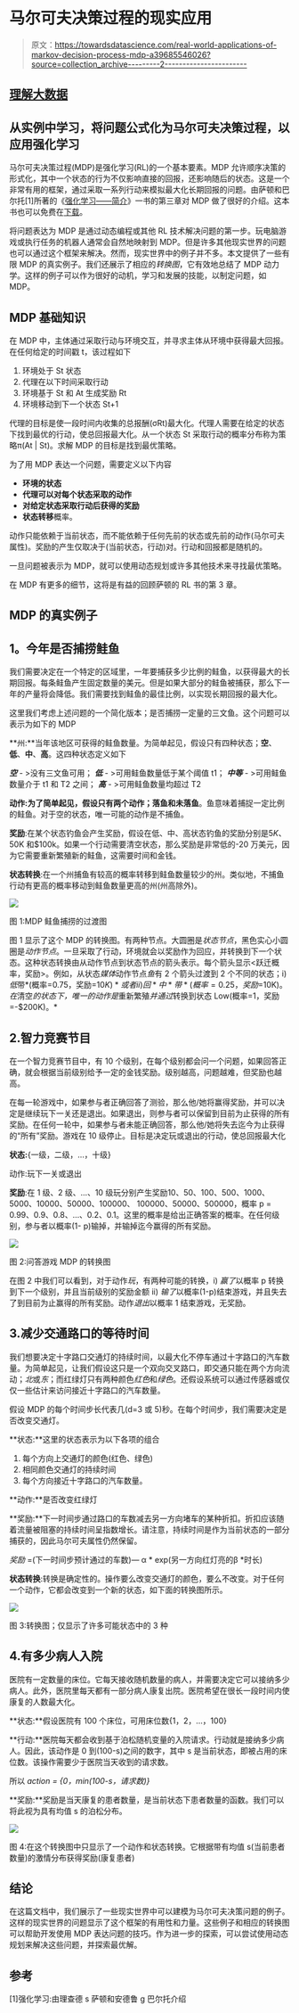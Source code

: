 # 马尔可夫决策过程的现实应用

> 原文：<https://towardsdatascience.com/real-world-applications-of-markov-decision-process-mdp-a39685546026?source=collection_archive---------2----------------------->

## [理解大数据](https://towardsdatascience.com/tagged/making-sense-of-big-data)

## 从实例中学习，将问题公式化为马尔可夫决策过程，以应用强化学习

马尔可夫决策过程(MDP)是强化学习(RL)的一个基本要素。MDP 允许顺序决策的形式化，其中一个状态的行为不仅影响直接的回报，还影响随后的状态。这是一个非常有用的框架，通过采取一系列行动来模拟最大化长期回报的问题。由萨顿和巴尔托[1]所著的《[强化学习——简介](https://mitpress.mit.edu/books/reinforcement-learning-second-edition)》一书的第三章对 MDP 做了很好的介绍。这本书也可以免费在[下载](https://web.stanford.edu/class/psych209/Readings/SuttonBartoIPRLBook2ndEd.pdf)。

将问题表达为 MDP 是通过动态编程或其他 RL 技术解决问题的第一步。玩电脑游戏或执行任务的机器人通常会自然地映射到 MDP。但是许多其他现实世界的问题也可以通过这个框架来解决。然而，现实世界中的例子并不多。本文提供了一些有限 MDP 的真实例子。我们还展示了相应的*转换图*，它有效地总结了 MDP 动力学。这样的例子可以作为很好的动机，学习和发展的技能，以制定问题，如 MDP。

## MDP 基础知识

在 MDP 中，主体通过采取行动与环境交互，并寻求主体从环境中获得最大回报。在任何给定的时间戳 t，该过程如下

1.  环境处于 St 状态
2.  代理在以下时间采取行动
3.  环境基于 St 和 At 生成奖励 Rt
4.  环境移动到下一个状态 St+1

代理的目标是使一段时间内收集的总报酬(σRt)最大化。代理人需要在给定的状态下找到最优的行动，使总回报最大化。从一个状态 St 采取行动的概率分布称为策略π(At | St)。求解 MDP 的目标是找到最优策略。

为了用 MDP 表达一个问题，需要定义以下内容

*   **环境的状态**
*   **代理可以对每个状态采取的动作**
*   **对给定状态采取行动后获得的奖励**
*   **状态转移**概率。

动作只能依赖于当前状态，而不能依赖于任何先前的状态或先前的动作(马尔可夫属性)。奖励的产生仅取决于(当前状态，行动)对。行动和回报都是随机的。

一旦问题被表示为 MDP，就可以使用动态规划或许多其他技术来寻找最优策略。

在 MDP 有更多的细节，这将是有益的回顾萨顿的 RL 书的第 3 章。

## MDP 的真实例子

## **1。今年是否捕捞鲑鱼**

我们需要决定在一个特定的区域里，一年要捕获多少比例的鲑鱼，以获得最大的长期回报。每条鲑鱼产生固定数量的美元。但是如果大部分的鲑鱼被捕获，那么下一年的产量将会降低。我们需要找到鲑鱼的最佳比例，以实现长期回报的最大化。

这里我们考虑上述问题的一个简化版本；是否捕捞一定量的三文鱼。这个问题可以表示为如下的 MDP

**州:**当年该地区可获得的鲑鱼数量。为简单起见，假设只有四种状态；**空**、**低**、**中**、**高**。这四种状态定义如下

***空*** - >没有三文鱼可用； ***低*** - >可用鲑鱼数量低于某个阈值 t1； ***中等*** - >可用鲑鱼数量介于 t1 和 T2 之间； ***高*** - >可用鲑鱼数量均超过 T2

**动作:**为了简单起见，假设只有两个动作；**落鱼**和**未落鱼**。鱼意味着捕捉一定比例的鲑鱼。对于空的状态，唯一可能的动作是不捕鱼。

**奖励**:在某个状态钓鱼会产生奖励，假设在低、中、高状态钓鱼的奖励分别是$5K、$50K 和$100k。如果一个行动需要清空状态，那么奖励是非常低的-20 万美元，因为它需要重新繁殖新的鲑鱼，这需要时间和金钱。

**状态转换**:在一个州捕鱼有较高的概率转移到鲑鱼数量较少的州。类似地，不捕鱼行动有更高的概率移动到鲑鱼数量更高的州(州高除外)。

![](img/189162247064d6573b5af61b1454389b.png)

图 1:MDP 鲑鱼捕捞的过渡图

图 1 显示了这个 MDP 的转换图。有两种节点。大圆圈是*状态节点*，黑色实心小圆圈是*动作节点*。一旦采取了行动，环境就会以奖励作为回应，并转换到下一个状态。这种状态转换由从动作节点到状态节点的箭头表示。每个箭头显示<跃迁概率，奖励>。例如，从状态*媒体*动作节点*鱼*有 2 个箭头过渡到 2 个不同的状态；i) *低*带*(概率=0.75，奖励=$10K)* 或者 ii)回*中*带*(概率=0.25，奖励=$10K)。*在*清空*的状态下，唯一的动作是*重新繁殖*并通过*转换到状态 Low(概率=1，奖励=-$200K)。*

## 2.**智力竞赛节目**

在一个智力竞赛节目中，有 10 个级别，在每个级别都会问一个问题，如果回答正确，就会根据当前级别给予一定的金钱奖励。级别越高，问题越难，但奖励也越高。

在每一轮游戏中，如果参与者正确回答了测验，那么他/她将赢得奖励，并可以决定是继续玩下一关还是退出。如果退出，则参与者可以保留到目前为止获得的所有奖励。在任何一轮中，如果参与者未能正确回答，那么他/她将失去迄今为止获得的“所有”奖励。游戏在 10 级停止。目标是决定玩或退出的行动，使总回报最大化

**状态:**{一级，二级，…，十级}

动作:玩下一关或退出

**奖励**:在 1 级、2 级、…、10 级玩分别产生奖励$10、$50、$100、$500、$1000、$5000、$10000、$50000、$100000、$ 100000、$50000、$500000，概率 p = 0.99、0.9、0.8、…、0.2、0.1。这里的概率是给出正确答案的概率。在任何级别，参与者以概率(1- p)输掉，并输掉迄今赢得的所有奖励。

![](img/b25b82b03ed9e0fcb9e885f553201b3f.png)

图 2:问答游戏 MDP 的转换图

在图 2 中我们可以看到，对于动作*玩*，有两种可能的转换，i) *赢了*以概率 p 转换到下一个级别，并且当前级别的奖励金额 ii) *输了*以概率(1-p)结束游戏，并且失去了到目前为止赢得的所有奖励。动作*退出*以概率 1 结束游戏，无奖励。

## 3.减少交通路口的等待时间

我们想要决定十字路口交通灯的持续时间，以最大化不停车通过十字路口的汽车数量。为简单起见，让我们假设这只是一个双向交叉路口，即交通只能在两个方向流动；*北*或*东*；而红绿灯只有两种颜色*红色*和*绿色*。还假设系统可以通过传感器或仅仅一些估计来访问接近十字路口的汽车数量。

假设 MDP 的每个时间步长代表几(d=3 或 5)秒。在每个时间步，我们需要决定是否改变交通灯。

**状态:**这里的状态表示为以下各项的组合

1.  每个方向上交通灯的颜色(红色、绿色)
2.  相同颜色交通灯的持续时间
3.  每个方向接近十字路口的汽车数量。

**动作:**是否改变红绿灯

**奖励:**下一时间步通过路口的车数减去另一方向堵车的某种折扣。折扣应该随着流量被阻塞的持续时间呈指数增长。请注意，持续时间是作为当前状态的一部分捕获的，因此马尔可夫属性仍然保留。

*奖励* =(下一时间步预计通过的车数)— α * exp(另一方向红灯亮的β *时长)

**状态转换**:转换是确定性的。操作要么改变交通灯的颜色，要么不改变。对于任何一个动作，它都会改变到一个新的状态，如下面的转换图所示。

![](img/2be18f9d12834e1a722e277fc51b122a.png)

图 3:转换图；仅显示了许多可能状态中的 3 种

## 4.有多少病人入院

医院有一定数量的床位。它每天接收随机数量的病人，并需要决定它可以接纳多少病人。此外，医院里每天都有一部分病人康复出院。医院希望在很长一段时间内使康复的人数最大化。

**状态:**假设医院有 100 个床位，可用床位数{1，2，…，100}

**行动:**医院每天都会收到基于泊松随机变量的入院请求。行动就是接纳多少病人。因此，该动作是 0 到(100-s)之间的数字，其中 s 是当前状态，即被占用的床位数。该操作需要少于医院当天收到的请求数。

所以 *action = {0，min(100-s，请求数)}*

**奖励:**奖励是当天康复的患者数量，是当前状态下患者数量的函数。我们可以将此视为具有均值 s 的泊松分布。

![](img/d012b9a66561a51620bd118e452da8ca.png)

图 4:在这个转换图中只显示了一个动作和状态转换。它根据带有均值 s(当前患者数量)的激情分布获得奖励(康复患者)

## 结论

在这篇文档中，我们展示了一些现实世界中可以建模为马尔可夫决策问题的例子。这样的现实世界的问题显示了这个框架的有用性和力量。这些例子和相应的转换图可以帮助开发使用 MDP 表达问题的技巧。作为进一步的探索，可以尝试使用动态规划来解决这些问题，并探索最优解。

## 参考

[1]强化学习:由理查德 s 萨顿和安德鲁 g 巴尔托介绍